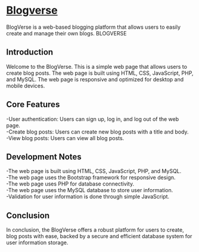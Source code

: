# <ins>Blogverse
 BlogVerse is a web-based blogging platform that allows users to easily create and manage their own blogs.
BLOGVERSE

## Introduction
Welcome to the BlogVerse. This is a simple web page that allows users to create blog posts. The web page is built using HTML, CSS, JavaScript, PHP, and MySQL. The web page is responsive and optimized for desktop and mobile devices.

## Core Features  
-User authentication: Users can sign up, log in, and log out of the web page.  
-Create blog posts: Users can create new blog posts with a title and body.  
-View blog posts: Users can view all blog posts.  

## Development Notes  
-The web page is built using HTML, CSS, JavaScript, PHP, and MySQL.  
-The web page uses the Bootstrap framework for responsive design.  
-The web page uses PHP for database connectivity.  
-The web page uses the MySQL database to store user information.  
-Validation for user information is done through simple JavaScript.  

## Conclusion
In conclusion, the BlogVerse offers a robust platform for users to create, blog posts with ease, backed by a secure and efficient database system for user information storage.
